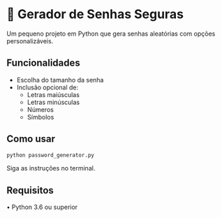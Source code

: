 # 🔐 Gerador de Senhas Seguras

Um pequeno projeto em Python que gera senhas aleatórias com opções personalizáveis.

## Funcionalidades

- Escolha do tamanho da senha
- Inclusão opcional de:
  - Letras maiúsculas
  - Letras minúsculas
  - Números
  - Símbolos

## Como usar

```bash
python password_generator.py
````

Siga as instruções no terminal.

## Requisitos
• Python 3.6 ou superior
